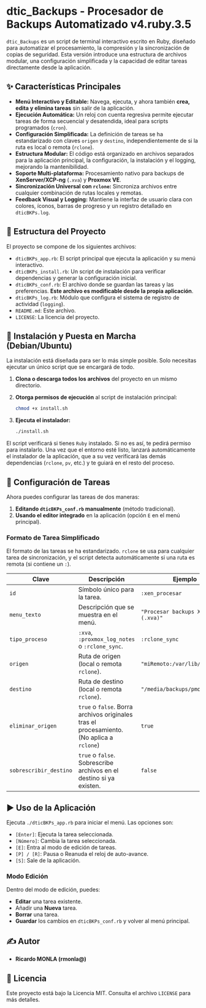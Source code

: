 # dtic_Backups - Procesador de Backups Automatizado v4.ruby.3.5

`dtic_Backups` es un script de terminal interactivo escrito en Ruby, diseñado para automatizar el procesamiento, la compresión y la sincronización de copias de seguridad. Esta versión introduce una estructura de archivos modular, una configuración simplificada y la capacidad de editar tareas directamente desde la aplicación.

## ✨ Características Principales

*   **Menú Interactivo y Editable:** Navega, ejecuta, y ahora también **crea, edita y elimina tareas** sin salir de la aplicación.
*   **Ejecución Automática:** Un reloj con cuenta regresiva permite ejecutar tareas de forma secuencial y desatendida, ideal para scripts programados (`cron`).
*   **Configuración Simplificada:** La definición de tareas se ha estandarizado con claves `origen` y `destino`, independientemente de si la ruta es local o remota (`rclone`).
*   **Estructura Modular:** El código está organizado en archivos separados para la aplicación principal, la configuración, la instalación y el logging, mejorando la mantenibilidad.
*   **Soporte Multi-plataforma:** Procesamiento nativo para backups de **XenServer/XCP-ng** (`.xva`) y **Proxmox VE**.
*   **Sincronización Universal con `rclone`:** Sincroniza archivos entre cualquier combinación de rutas locales y remotas.
*   **Feedback Visual y Logging:** Mantiene la interfaz de usuario clara con colores, íconos, barras de progreso y un registro detallado en `dticBKPs.log`.

## 📂 Estructura del Proyecto

El proyecto se compone de los siguientes archivos:

*   `dticBKPs_app.rb`: El script principal que ejecuta la aplicación y su menú interactivo.
*   `dticBKPs_install.rb`: Un script de instalación para verificar dependencias y generar la configuración inicial.
*   `dticBKPs_conf.rb`: El archivo donde se guardan las tareas y las preferencias. **Este archivo es modificable desde la propia aplicación**.
*   `dticBKPs_log.rb`: Módulo que configura el sistema de registro de actividad (`logging`).
*   `README.md`: Este archivo.
*   `LICENSE`: La licencia del proyecto.

## 🚀 Instalación y Puesta en Marcha (Debian/Ubuntu)

La instalación está diseñada para ser lo más simple posible. Solo necesitas ejecutar un único script que se encargará de todo.

1.  **Clona o descarga todos los archivos** del proyecto en un mismo directorio.

2.  **Otorga permisos de ejecución** al script de instalación principal:
    ```bash
    chmod +x install.sh
    ```

3.  **Ejecuta el instalador:**
    ```bash
    ./install.sh
    ```

El script verificará si tienes `Ruby` instalado. Si no es así, te pedirá permiso para instalarlo. Una vez que el entorno esté listo, lanzará automáticamente el instalador de la aplicación, que a su vez verificará las demás dependencias (`rclone`, `pv`, etc.) y te guiará en el resto del proceso.

## 🔧 Configuración de Tareas

Ahora puedes configurar las tareas de dos maneras:

1.  **Editando `dticBKPs_conf.rb` manualmente** (método tradicional).
2.  **Usando el editor integrado** en la aplicación (opción `E` en el menú principal).

### Formato de Tarea Simplificado

El formato de las tareas se ha estandarizado. `rclone` se usa para cualquier tarea de sincronización, y el script detecta automáticamente si una ruta es remota (si contiene un `:`).

| Clave                  | Descripción                                                                              | Ejemplo                               |
| ---------------------- | ---------------------------------------------------------------------------------------- | ------------------------------------- |
| `id`                   | Símbolo único para la tarea.                                                             | `:xen_procesar`                       |
| `menu_texto`           | Descripción que se muestra en el menú.                                                   | `"Procesar backups Xen01 (.xva)"`     |
| `tipo_proceso`         | `:xva`, `:proxmox_log_notes` o `:rclone_sync`.                                           | `:rclone_sync`                        |
| `origen`               | Ruta de origen (local o remota `rclone`).                                                | `"miRemoto:/var/lib/vz/dump/"`        |
| `destino`              | Ruta de destino (local o remota `rclone`).                                               | `"/media/backups/pmox1_sync/"`        |
| `eliminar_origen`      | `true` o `false`. Borra archivos originales tras el procesamiento. (No aplica a `rclone`) | `true`                                |
| `sobrescribir_destino` | `true` o `false`. Sobrescribe archivos en el destino si ya existen.                       | `false`                               |

## ▶️ Uso de la Aplicación

Ejecuta `./dticBKPs_app.rb` para iniciar el menú. Las opciones son:

*   `[Enter]`: Ejecuta la tarea seleccionada.
*   `[Número]`: Cambia la tarea seleccionada.
*   `[E]`: Entra al modo de edición de tareas.
*   `[P] / [R]`: Pausa o Reanuda el reloj de auto-avance.
*   `[S]`: Sale de la aplicación.

### Modo Edición

Dentro del modo de edición, puedes:
*   **Editar** una tarea existente.
*   Añadir una **Nueva** tarea.
*   **Borrar** una tarea.
*   **Guardar** los cambios en `dticBKPs_conf.rb` y volver al menú principal.

## ✍️ Autor

*   **Ricardo MONLA (rmonla@)**

## 📜 Licencia

Este proyecto está bajo la Licencia MIT. Consulta el archivo `LICENSE` para más detalles.